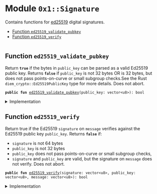 
<a name="0x1_Signature"></a>

# Module `0x1::Signature`

Contains functions for [ed25519](https://en.wikipedia.org/wiki/EdDSA) digital signatures.


-  [Function `ed25519_validate_pubkey`](#0x1_Signature_ed25519_validate_pubkey)
-  [Function `ed25519_verify`](#0x1_Signature_ed25519_verify)


<pre><code></code></pre>



<a name="0x1_Signature_ed25519_validate_pubkey"></a>

## Function `ed25519_validate_pubkey`

Return <code><b>true</b></code> if the bytes in <code>public_key</code> can be parsed as a valid Ed25519 public key.
Returns <code><b>false</b></code> if <code>public_key</code> is not 32 bytes OR is 32 bytes, but does not pass
points-on-curve or small subgroup checks.See the Rust <code>diem_crypto::Ed25519PublicKey</code> type
for more details.
Does not abort.


<pre><code><b>public</b> <b>fun</b> <a href="Signature.md#0x1_Signature_ed25519_validate_pubkey">ed25519_validate_pubkey</a>(public_key: vector&lt;u8&gt;): bool
</code></pre>



<details>
<summary>Implementation</summary>


<pre><code><b>native</b> <b>public</b> <b>fun</b> <a href="Signature.md#0x1_Signature_ed25519_validate_pubkey">ed25519_validate_pubkey</a>(public_key: vector&lt;u8&gt;): bool;
</code></pre>



</details>

<a name="0x1_Signature_ed25519_verify"></a>

## Function `ed25519_verify`

Return true if the Ed25519 <code>signature</code> on <code>message</code> verifies against the Ed25519 public key
<code>public_key</code>.
Returns <code><b>false</b></code> if:
- <code>signature</code> is not 64 bytes
- <code>public_key</code> is not 32 bytes
- <code>public_key</code> does not pass points-on-curve or small subgroup checks,
- <code>signature</code> and <code>public_key</code> are valid, but the signature on <code>message</code> does not verify.
Does not abort.


<pre><code><b>public</b> <b>fun</b> <a href="Signature.md#0x1_Signature_ed25519_verify">ed25519_verify</a>(signature: vector&lt;u8&gt;, public_key: vector&lt;u8&gt;, message: vector&lt;u8&gt;): bool
</code></pre>



<details>
<summary>Implementation</summary>


<pre><code><b>native</b> <b>public</b> <b>fun</b> <a href="Signature.md#0x1_Signature_ed25519_verify">ed25519_verify</a>(
    signature: vector&lt;u8&gt;,
    public_key: vector&lt;u8&gt;,
    message: vector&lt;u8&gt;
): bool;
</code></pre>



</details>


[//]: # ("File containing references which can be used from documentation")
[ACCESS_CONTROL]: https://github.com/diem/dip/blob/main/dips/dip-2.md
[ROLE]: https://github.com/diem/dip/blob/main/dips/dip-2.md#roles
[PERMISSION]: https://github.com/diem/dip/blob/main/dips/dip-2.md#permissions
